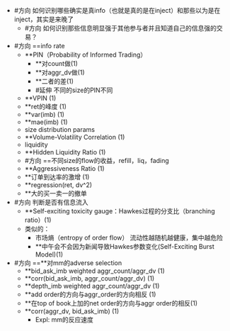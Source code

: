 - #方向 如何识别哪些确实是真info（也就是真的是在inject）和那些以为是在inject，其实是来晚了
	- #方向 如何识别那些信息明显强于其他参与者并且知道自己的信息强的交易？
- #方向 ==info rate
	- **PIN（Probability of Informed Trading）
		- **对count做(1)
		- **对aggr_dv做(1)
		- **二者的差(1)
		- #延伸 不同的size的PIN不同
	- **VPIN (1)
	- **ret的峰度 (1)
	- **var(imb) (1)
	- **mae(imb) (1)
	- size distribution params
	- **Volume-Volatility Correlation (1)
	- liquidity
	- **Hidden Liquidity Ratio (1)
	- #方向 ==不同size的flow的收益，refill，liq，fading
	- **Aggressiveness Ratio (1)
	- **订单到达率的激增 (1)
	- **regression(ret, dv^2)
	- **大的买一卖一的撤单
- #方向 判断是否有信息流入
	- **Self-exciting toxicity gauge：Hawkes过程的分支比（branching ratio）(1)
	- 类似的：
		- 市场熵（entropy of order flow）	流动性越随机越健康，集中越危险
		- **中午会不会因为新闻导致Hawkes参数变化(Self-Exciting Burst Model)(1)
- #方向 ==**对mm的adverse selection
	- **bid_ask_imb weighted aggr_count/aggr_dv (1)
	- **corr(bid_ask_imb, aggr_count/aggr_dv) (1)
	- **depth_imb weighted aggr_count/aggr_dv (1)
	- **add order的方向与aggr_order的方向相反 (1)
	- **在top of book上加的net order的方向与aggr order的相反(1)
	- **corr(aggr_dv, bid_ask_imb) (1)
		- Expl: mm的反应速度